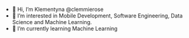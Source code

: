 - 👋 Hi, I’m Klementyna @clemmierose
- 👀 I’m interested in Mobile Development, Software Engineering, Data Science and Machine Learning.
- 🌱 I’m currently learning Machine Learning


<!---
clemmierose/clemmierose is a ✨ special ✨ repository because its `README.md` (this file) appears on your GitHub profile.
You can click the Preview link to take a look at your changes.
--->
